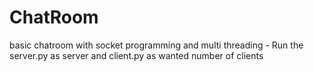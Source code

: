 # ChatRoom
basic chatroom with socket programming and multi threading -
Run the server.py as server and client.py as wanted number of clients
